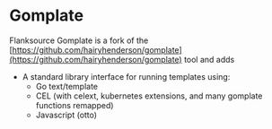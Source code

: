 
# Gomplate


Flanksource Gomplate is a fork of the [https://github.com/hairyhenderson/gomplate](https://github.com/hairyhenderson/gomplate) tool and adds

* A standard library interface for running templates using:
  * Go text/template
  * CEL (with celext, kubernetes extensions, and many gomplate functions remapped)
  * Javascript (otto)
